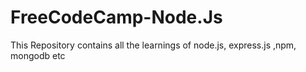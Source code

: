 # FreeCodeCamp-Node.Js
This Repository contains all the learnings of node.js, express.js ,npm, mongodb etc
